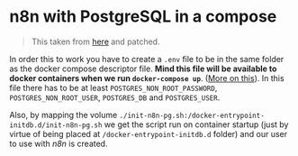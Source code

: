 # n8n with PostgreSQL in a compose

> This taken from [here](https://github.com/n8n-io/n8n/tree/master/docker/compose/withPostgres) and patched.

In order this to work you have to create a `.env` file to be in the same folder as the docker compose descriptor file. **Mind this file will be available to docker containers when we run `docker-compose up`**. ([More on this](https://docs.docker.com/compose/environment-variables/set-environment-variables/)). In this file there has to be at least `POSTGRES_NON_ROOT_PASSWORD`, `POSTGRES_NON_ROOT_USER`, `POSTGRES_DB` and `POSTGRES_USER`.

Also, by mapping the volume `./init-n8n-pg.sh:/docker-entrypoint-initdb.d/init-n8n-pg.sh` we get the script run on container startup (just by virtue of being placed at `/docker-entrypoint-initdb.d` folder) and our user to use with _n8n_ is created.

